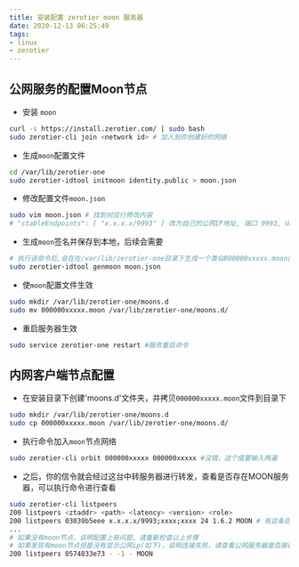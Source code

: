 ```yaml
---
title: 安装配置 zerotier moon 服务器
date: 2020-12-13 06:25:49
tags:
- linux
- zerotier
---
```

## 公网服务的配置Moon节点

- 安装 `moon`

```bash
curl -s https://install.zerotier.com/ | sudo bash
sudo zerotier-cli join <network id> # 加入到你创建好的网络
```

- 生成`moon`配置文件

```bash
cd /var/lib/zerotier-one
sudo zerotier-idtool initmoon identity.public > moon.json
```

- 修改配置文件`moon.json`

```bash
sudo vim moon.json # 找到对应行修改内容
# "stableEndpoints": [ "x.x.x.x/9993" ] 改为自己的公网IP地址, 端口 9993, UDP
```

- 生成`moon`签名并保存到本地，后续会需要

```bash
# 执行该命令后,会在在/var/lib/zerotier-one目录下生成一个类似000000xxxxx.moon的文件
sudo zerotier-idtool genmoon moon.json
```

- 使`moon`配置文件生效

```bash
sudo mkdir /var/lib/zerotier-one/moons.d
sudo mv 000000xxxxx.moon /var/lib/zerotier-one/moons.d/
```

- 重启服务器生效

```bash
sudo service zerotier-one restart #服务重启命令
```

## 内网客户端节点配置

- 在安装目录下创建'moons.d'文件夹，并拷贝`000000xxxxx.moon`文件到目录下

```bash
sudo mkdir /var/lib/zerotier-one/moons.d
sudo cp 000000xxxxx.moon /var/lib/zerotier-one/moons.d/
```

- 执行命令加入`moon`节点网络

```bash
sudo zerotier-cli orbit 000000xxxxx 000000xxxxx #没错，这个值要输入两遍
```

- 之后，你的信令就会经过这台中转服务器进行转发，查看是否存在MOON服务器，可以执行命令进行查看

```bash
sudo zerotier-cli listpeers
200 listpeers <ztaddr> <path> <latency> <version> <role>
200 listpeers 03039b5eee x.x.x.x/9993;xxxx;xxxx 24 1.6.2 MOON # 有这条信息说明成功连接到moon服务器
...
# 如果没有moon节点，说明配置上有问题，请重新检查以上步骤
# 如果发现有moon节点但是没有显示公网ip(如下)，说明连接失败，请查看公网服务器是否屏蔽端口9993
200 listpeers 0574833e73 - -1 - MOON
```



